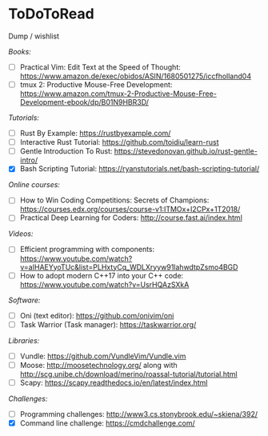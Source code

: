 # ToDoToRead
Dump / wishlist

*Books:*

- [ ] Practical Vim: Edit Text at the Speed of Thought: https://www.amazon.de/exec/obidos/ASIN/1680501275/iccfholland04
- [ ] tmux 2: Productive Mouse-Free Development: https://www.amazon.com/tmux-2-Productive-Mouse-Free-Development-ebook/dp/B01N9HBR3D/

*Tutorials:*

- [ ] Rust By Example: https://rustbyexample.com/
- [ ] Interactive Rust Tutorial: https://github.com/toidiu/learn-rust
- [ ] Gentle Introduction To Rust: https://stevedonovan.github.io/rust-gentle-intro/
- [x] Bash Scripting Tutorial: https://ryanstutorials.net/bash-scripting-tutorial/

*Online courses:*

- [ ] How to Win Coding Competitions: Secrets of Champions: https://courses.edx.org/courses/course-v1:ITMOx+I2CPx+1T2018/
- [ ] Practical Deep Learning for Coders: http://course.fast.ai/index.html

*Videos:*
- [ ] Efficient programming with components: https://www.youtube.com/watch?v=aIHAEYyoTUc&list=PLHxtyCq_WDLXryyw91lahwdtpZsmo4BGD
- [ ] How to adopt modern C++17 into your C++ code: https://www.youtube.com/watch?v=UsrHQAzSXkA

*Software:*

- [ ] Oni (text editor): https://github.com/onivim/oni
- [ ] Task Warrior (Task manager): https://taskwarrior.org/

*Libraries:*

- [ ] Vundle: https://github.com/VundleVim/Vundle.vim
- [ ] Moose: http://moosetechnology.org/ along with http://scg.unibe.ch/download/merino/roassal-tutorial/tutorial.html
- [ ] Scapy: https://scapy.readthedocs.io/en/latest/index.html

*Challenges:*

- [ ] Programming challenges: http://www3.cs.stonybrook.edu/~skiena/392/
- [x] Command line challenge: https://cmdchallenge.com/
